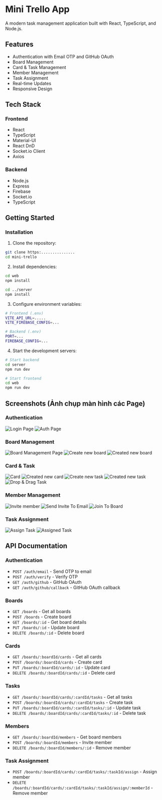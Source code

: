 # Mini Trello App

A modern task management application built with React, TypeScript, and Node.js.

## Features

- Authentication with Email OTP and GitHub OAuth
- Board Management
- Card & Task Management
- Member Management
- Task Assignment
- Real-time Updates
- Responsive Design

## Tech Stack

### Frontend

- React
- TypeScript
- Material-UI
- React DnD
- Socket.io Client
- Axios

### Backend

- Node.js
- Express
- Firebase
- Socket.io
- TypeScript

## Getting Started

### Installation

1. Clone the repository:

```bash
git clone https:...............
cd mini-trello
```

2. Install dependencies:

```bash
cd web
npm install

cd ../server
npm install
```

3. Configure environment variables:

```bash
# Frontend (.env)
VITE_API_URL=.....
VITE_FIREBASE_CONFIG=...

# Backend (.env)
PORT=...
FIREBASE_CONFIG=...
```

4. Start the development servers:

```bash
# Start backend
cd server
npm run dev

# Start frontend
cd web
npm run dev
```

## Screenshots (Ảnh chụp màn hình các Page)

### Authentication

![Login Page](screenshots/LoginPage.png)
![Auth Page](screenshots/AuthPage.png)

### Board Management

![Board Management Page](screenshots/BoardManagementPage.png)
![Create new board](screenshots/CreateNewBoard.png)
![Created new board](screenshots/CreatedNewBoard.png)

### Card & Task

![Card](screenshots/Card.png)
![Created new card](screenshots/CreatedNewCard.png)
![Create new task](screenshots/CreateNewTask.png)
![Created new task](screenshots/CreatedNewTask.png)
![Drop & Drag Task](screenshots/DropAndDragTask.png)

### Member Management

![Invite member](screenshots/InviteMember.png)
![Send Invite To Email](screenshots/SendInviteToEmail.png)
![Join To Board](screenshots/JoinToBoard.png)

### Task Assignment

![Assign Task](screenshots/AssignTask.png)
![Assigned Task](screenshots/AssignedTask.png)

## API Documentation

### Authentication

- `POST /auth/email` - Send OTP to email
- `POST /auth/verify` - Verify OTP
- `GET /auth/github` - GitHub OAuth
- `GET /auth/github/callback` - GitHub OAuth callback

### Boards

- `GET /boards` - Get all boards
- `POST /boards` - Create board
- `GET /boards/:id` - Get board details
- `PUT /boards/:id` - Update board
- `DELETE /boards/:id` - Delete board

### Cards

- `GET /boards/:boardId/cards` - Get all cards
- `POST /boards/:boardId/cards` - Create card
- `PUT /boards/:boardId/cards/:id` - Update card
- `DELETE /boards/:boardId/cards/:id` - Delete card

### Tasks

- `GET /boards/:boardId/cards/:cardId/tasks` - Get all tasks
- `POST /boards/:boardId/cards/:cardId/tasks` - Create task
- `PUT /boards/:boardId/cards/:cardId/tasks/:id` - Update task
- `DELETE /boards/:boardId/cards/:cardId/tasks/:id` - Delete task

### Members

- `GET /boards/:boardId/members` - Get board members
- `POST /boards/:boardId/members` - Invite member
- `DELETE /boards/:boardId/members/:id` - Remove member

### Task Assignment

- `POST /boards/:boardId/cards/:cardId/tasks/:taskId/assign` - Assign member
- `DELETE /boards/:boardId/cards/:cardId/tasks/:taskId/assign/:memberId` - Remove member
